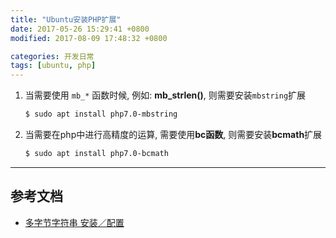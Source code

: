 ```yaml
---
title: "Ubuntu安装PHP扩展"
date: 2017-05-26 15:29:41 +0800
modified: 2017-08-09 17:48:32 +0800

categories: 开发日常
tags: [ubuntu, php]
---
```


1. 当需要使用 `mb_*` 函数时候, 例如: **mb_strlen()**, 则需要安装`mbstring`扩展

    ```bash
    $ sudo apt install php7.0-mbstring
    ```

1. 当需要在php中进行高精度的运算, 需要使用**bc函数**, 则需要安装**bcmath**扩展

    ```bash
    $ sudo apt install php7.0-bcmath
    ```

---
## 参考文档
- [多字节字符串 安装／配置](http://php.net/manual/zh/mbstring.installation.php)
